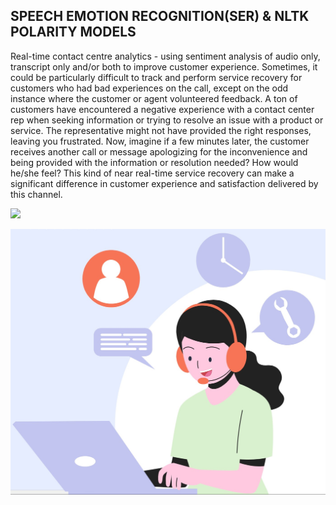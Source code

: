 ## SPEECH EMOTION RECOGNITION(SER) & NLTK POLARITY MODELS

Real-time contact centre analytics - using sentiment analysis of audio only, transcript only and/or both to improve customer experience.
Sometimes, it could be particularly difficult to track and perform service recovery for customers who had bad experiences on the call, except on the odd instance where the customer or agent volunteered feedback.
A ton of customers have encountered a negative experience with a contact center rep when seeking information or trying to resolve an issue with a product or service. The representative might not have provided the right responses, leaving you frustrated. 
Now, imagine if a few minutes later, the customer receives another call or message apologizing for the inconvenience and being provided with the information or resolution needed? How would he/she feel?
This kind of near real-time service recovery can make a significant difference in customer experience and satisfaction delivered by this channel.

<img src="path/to/your/image.jpg" width="200" height="auto">

![Contact Centre Analytics](Contact%20Centre%20jpeg.jpg)
